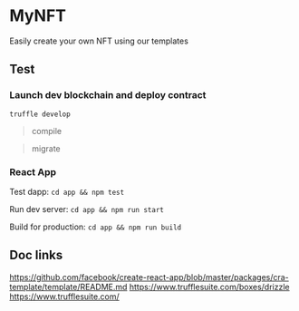 # MyNFT
Easily create your own NFT using our templates


## Test

### Launch dev blockchain and deploy contract

`truffle develop`

> compile

> migrate

### React App

Test dapp:            `cd app && npm test`

Run dev server:       `cd app && npm run start`

Build for production: `cd app && npm run build`


## Doc links

https://github.com/facebook/create-react-app/blob/master/packages/cra-template/template/README.md
https://www.trufflesuite.com/boxes/drizzle
https://www.trufflesuite.com/
